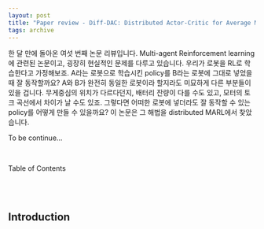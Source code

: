 ```yaml
---
layout: post
title: "Paper review - Diff-DAC: Distributed Actor-Critic for Average Multitask Deep Reinforcement Learning"
tags: archive
---
```


한 달 만에 돌아온 여섯 번째 논문 리뷰입니다. Multi-agent Reinforcement learning 에 관련된 논문이고, 굉장히 현실적인 문제를 다루고 있습니다. 우리가 로봇을 RL로 학습한다고 가정해보죠. A라는 로봇으로 학습시킨 policy를 B라는 로봇에 그대로 넣었을 때 잘 동작할까요? A와 B가 완전히 동일한 로봇이라 할지라도 미묘하게 다른 부분들이 있을 겁니다. 무게중심의 위치가 다르다던지, 배터리 잔량이 다를 수도 있고, 모터의 토크 곡선에서 차이가 날 수도 있죠. 그렇다면 어떠한 로봇에 넣더라도 잘 동작할 수 있는 policy를 어떻게 만들 수 있을까요? 이 논문은 그 해법을 distributed MARL에서 찾았습니다.  

To be continue...

<br>

Table of Contents

<br><br>

## Introduction

